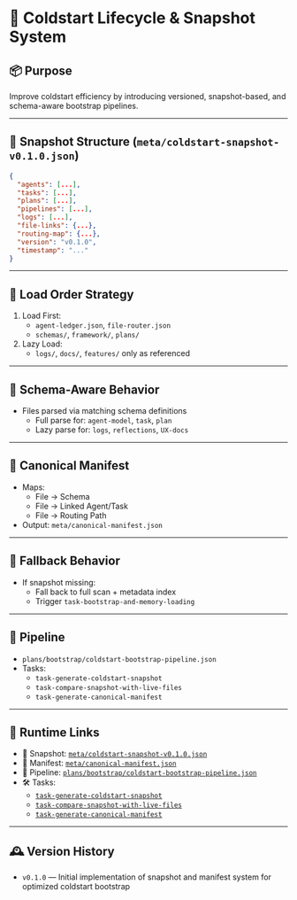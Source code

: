 
# 🧊 Coldstart Lifecycle & Snapshot System

## 📦 Purpose
Improve coldstart efficiency by introducing versioned, snapshot-based, and schema-aware bootstrap pipelines.

---

## 🧠 Snapshot Structure (`meta/coldstart-snapshot-v0.1.0.json`)
```json
{
  "agents": [...],
  "tasks": [...],
  "plans": [...],
  "pipelines": [...],
  "logs": [...],
  "file-links": {...},
  "routing-map": {...},
  "version": "v0.1.0",
  "timestamp": "..."
}
```

---

## 🔁 Load Order Strategy
1. Load First:
   - `agent-ledger.json`, `file-router.json`
   - `schemas/`, `framework/`, `plans/`
2. Lazy Load:
   - `logs/`, `docs/`, `features/` only as referenced

---

## 📜 Schema-Aware Behavior
- Files parsed via matching schema definitions
  - Full parse for: `agent-model`, `task`, `plan`
  - Lazy parse for: `logs`, `reflections`, `UX-docs`

---

## 🧩 Canonical Manifest
- Maps:
  - File → Schema
  - File → Linked Agent/Task
  - File → Routing Path
- Output: `meta/canonical-manifest.json`

---

## 🔄 Fallback Behavior
- If snapshot missing:
  - Fall back to full scan + metadata index
  - Trigger `task-bootstrap-and-memory-loading`

---

## 🔗 Pipeline
- `plans/bootstrap/coldstart-bootstrap-pipeline.json`
- Tasks:
  - `task-generate-coldstart-snapshot`
  - `task-compare-snapshot-with-live-files`
  - `task-generate-canonical-manifest`



---

## 🧠 Runtime Links

- 📁 Snapshot: [`meta/coldstart-snapshot-v0.1.0.json`](../meta/coldstart-snapshot-v0.1.0.json)
- 📁 Manifest: [`meta/canonical-manifest.json`](../meta/canonical-manifest.json)
- 📜 Pipeline: [`plans/bootstrap/coldstart-bootstrap-pipeline.json`](../plans/bootstrap/coldstart-bootstrap-pipeline.json)
- 🛠 Tasks:
  - [`task-generate-coldstart-snapshot`](../core/tasks/task-generate-coldstart-snapshot.json)
  - [`task-compare-snapshot-with-live-files`](../core/tasks/task-compare-snapshot-with-live-files.json)
  - [`task-generate-canonical-manifest`](../core/tasks/task-generate-canonical-manifest.json)

---

## 🕰 Version History
- `v0.1.0` — Initial implementation of snapshot and manifest system for optimized coldstart bootstrap

